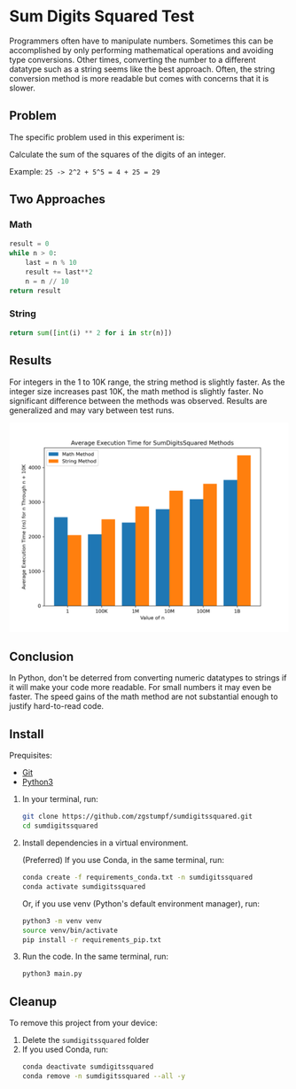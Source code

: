 # Sum Digits Squared Test

Programmers often have to manipulate numbers. Sometimes this can be accomplished by only performing mathematical operations and avoiding type conversions. Other times, converting the number to a different datatype such as a string seems like the best approach. Often, the string conversion method is more readable but comes with concerns that it is slower.

## Problem
The specific problem used in this experiment is:

Calculate the sum of the squares of the digits of an integer.

Example: `25 -> 2^2 + 5^5 = 4 + 25 = 29`

## Two Approaches

### Math
```py
result = 0
while n > 0:
    last = n % 10
    result += last**2
    n = n // 10
return result
```

### String
```py
return sum([int(i) ** 2 for i in str(n)])
```

## Results
For integers in the 1 to 10K range, the string method is slightly faster. As the integer size increases past 10K, the math method is slightly faster. No significant difference between the methods was observed. Results are generalized and may vary between test runs.

![Results Graph](./SumDigitsSquaredGraph.png)

## Conclusion
In Python, don't be deterred from converting numeric datatypes to strings if it will make your code more readable. For small numbers it may even be faster. The speed gains of the math method are not substantial enough to justify hard-to-read code.

## Install
Prequisites:
- [Git](https://git-scm.com/downloads)
- [Python3](https://www.python.org/downloads/)

1. In your terminal, run:
    ```bash
    git clone https://github.com/zgstumpf/sumdigitssquared.git
    cd sumdigitssquared
    ```
1. Install dependencies in a virtual environment.

    (Preferred) If you use Conda, in the same terminal, run:
    ```bash
    conda create -f requirements_conda.txt -n sumdigitssquared
    conda activate sumdigitssquared
    ```

    Or, if you use venv (Python's default environment manager), run:
    ```bash
    python3 -m venv venv
    source venv/bin/activate
    pip install -r requirements_pip.txt
    ```

1. Run the code. In the same terminal, run:
    ```bash
    python3 main.py
    ```

## Cleanup
To remove this project from your device:

1. Delete the `sumdigitssquared` folder
2. If you used Conda, run:
    ```bash
    conda deactivate sumdigitssquared
    conda remove -n sumdigitssquared --all -y
    ```